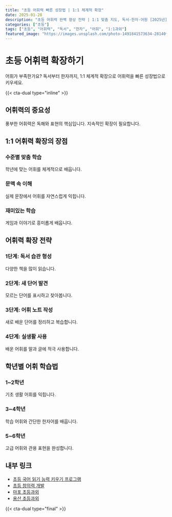 ```yaml
---
title: "초등 어휘력 빠른 성장법 | 1:1 체계적 확장"
date: 2025-01-28
description: "초등 어휘력 완벽 향상 전략 | 1:1 맞춤 지도, 독서·한자·어원 [2025년]"
categories: ["초등"]
tags: ["초등", "어휘력", "독서", "한자", "어휘", "1:1과외"]
featured_image: "https://images.unsplash.com/photo-1491841573634-28140fc7ced7?w=1200&h=630&fit=crop"
---
```


# 초등 어휘력 확장하기

어휘가 부족한가요? 독서부터 한자까지, 1:1 체계적 확장으로 어휘력을 빠른 성장법으로 키우세요.

{{< cta-dual type="inline" >}}

## 어휘력의 중요성

풍부한 어휘력은 독해와 표현의 핵심입니다. 지속적인 확장이 필요합니다.

## 1:1 어휘력 확장의 장점

### 수준별 맞춤 학습
학년에 맞는 어휘를 체계적으로 배웁니다.

### 문맥 속 이해
실제 문장에서 어휘를 자연스럽게 익힙니다.

### 재미있는 학습
게임과 이야기로 흥미롭게 배웁니다.

## 어휘력 확장 전략

### 1단계: 독서 습관 형성
다양한 책을 많이 읽습니다.

### 2단계: 새 단어 발견
모르는 단어를 표시하고 찾아봅니다.

### 3단계: 어휘 노트 작성
새로 배운 단어를 정리하고 복습합니다.

### 4단계: 실생활 사용
배운 어휘를 말과 글에 적극 사용합니다.

## 학년별 어휘 학습법

### 1~2학년
기초 생활 어휘를 익힙니다.

### 3~4학년
학습 어휘와 간단한 한자어를 배웁니다.

### 5~6학년
고급 어휘와 관용 표현을 완성합니다.

## 내부 링크
- [초등 국어 읽기 능력 키우기 프로그램](../../elementary/elementary-korean-reading/)
- [초등 창의력 개발](../../elementary/elementary-creativity/)
- [마포 초등과외](../../local/mapo-elementary/)
- [용산 초등과외](../../local/yongsan-elementary/)

{{< cta-dual type="final" >}}

